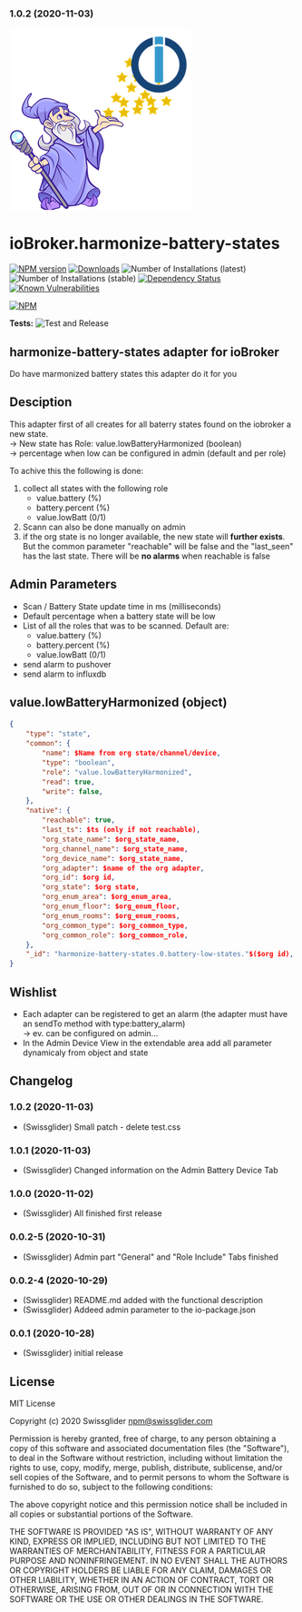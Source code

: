 ### 1.0.2 (2020-11-03)
![Logo](admin/harmonize-battery-states.png)
# ioBroker.harmonize-battery-states

[![NPM version](http://img.shields.io/npm/v/iobroker.harmonize-battery-states.svg)](https://www.npmjs.com/package/iobroker.harmonize-battery-states)
[![Downloads](https://img.shields.io/npm/dm/iobroker.harmonize-battery-states.svg)](https://www.npmjs.com/package/iobroker.harmonize-battery-states)
![Number of Installations (latest)](http://iobroker.live/badges/harmonize-battery-states-installed.svg)
![Number of Installations (stable)](http://iobroker.live/badges/harmonize-battery-states-stable.svg)
[![Dependency Status](https://img.shields.io/david/swissglider/iobroker.harmonize-battery-states.svg)](https://david-dm.org/swissglider/iobroker.harmonize-battery-states)
[![Known Vulnerabilities](https://snyk.io/test/github/swissglider/ioBroker.harmonize-battery-states/badge.svg)](https://snyk.io/test/github/swissglider/ioBroker.harmonize-battery-states)

[![NPM](https://nodei.co/npm/iobroker.harmonize-battery-states.png?downloads=true)](https://nodei.co/npm/iobroker.harmonize-battery-states/)

**Tests:** ![Test and Release](https://github.com/swissglider/ioBroker.harmonize-battery-states/workflows/Test%20and%20Release/badge.svg)

## harmonize-battery-states adapter for ioBroker

Do have marmonized battery states this adapter do it for you

## Desciption

This adapter first of all creates for all baterry states found on the iobroker a new state.  
&rightarrow; New state has Role: value.lowBatteryHarmonized (boolean)   
&rightarrow; percentage when low can be configured in admin (default and per role)   
    
To achive this the following is done:
1) collect all states with the following role
    - value.battery (%)
    - battery.percent (%)
    - value.lowBatt (0/1)
2) Scann can also be done manually on admin
3) if the org state is no longer available, the new state will **further exists**. But the common parameter "reachable" will be false and the "last_seen" has the last state. There will be **no alarms** when reachable is false

## Admin Parameters
- Scan / Battery State update time in ms (milliseconds)
- Default percentage when a battery state will be low
- List of all the roles that was to be scanned. Default are:
  - value.battery (%)
  - battery.percent (%)
  - value.lowBatt (0/1)
- send alarm to pushover
- send alarm to influxdb

## value.lowBatteryHarmonized (object)

```json
{
    "type": "state",
    "common": {
        "name": $Name from org state/channel/device,
        "type": "boolean",
        "role": "value.lowBatteryHarmonized",
        "read": true,
        "write": false,
    },
    "native": {
        "reachable": true,
        "last_ts": $ts (only if not reachable),
        "org_state_name": $org_state_name,
        "org_channel_name": $org_state_name,
        "org_device_name": $org_state_name,
        "org_adapter": $name of the org adapter,
        "org_id": $org id,
        "org_state": $org state,
        "org_enum_area": $org_enum_area,
        "org_enum_floor": $org_enum_floor,
        "org_enum_rooms": $org_enum_rooms,
        "org_common_type": $org_common_type,
        "org_common_role": $org_common_role,
    },
    "_id": "harmonize-battery-states.0.battery-low-states."$($org id),
}
```

## Wishlist

- Each adapter can be registered to get an alarm (the adapter must have an sendTo method with type:battery_alarm)   
  &rightarrow; ev. can be configured on admin...
- In the Admin Device View in the extendable area add all parameter dynamicaly from object and state

## Changelog

### 1.0.2 (2020-11-03)
* (Swissglider) Small patch - delete test.css

### 1.0.1 (2020-11-03)
* (Swissglider) Changed information on the Admin Battery Device Tab

### 1.0.0 (2020-11-02)
* (Swissglider) All finished first release
  
### 0.0.2-5 (2020-10-31)
* (Swissglider) Admin part "General" and "Role Include" Tabs finished

### 0.0.2-4 (2020-10-29)
* (Swissglider) README.md added with the functional description
* (Swissglider) Addeed admin parameter to the io-package.json

### 0.0.1 (2020-10-28)
* (Swissglider) initial release

## License
MIT License

Copyright (c) 2020 Swissglider <npm@swissglider.com>

Permission is hereby granted, free of charge, to any person obtaining a copy
of this software and associated documentation files (the "Software"), to deal
in the Software without restriction, including without limitation the rights
to use, copy, modify, merge, publish, distribute, sublicense, and/or sell
copies of the Software, and to permit persons to whom the Software is
furnished to do so, subject to the following conditions:

The above copyright notice and this permission notice shall be included in all
copies or substantial portions of the Software.

THE SOFTWARE IS PROVIDED "AS IS", WITHOUT WARRANTY OF ANY KIND, EXPRESS OR
IMPLIED, INCLUDING BUT NOT LIMITED TO THE WARRANTIES OF MERCHANTABILITY,
FITNESS FOR A PARTICULAR PURPOSE AND NONINFRINGEMENT. IN NO EVENT SHALL THE
AUTHORS OR COPYRIGHT HOLDERS BE LIABLE FOR ANY CLAIM, DAMAGES OR OTHER
LIABILITY, WHETHER IN AN ACTION OF CONTRACT, TORT OR OTHERWISE, ARISING FROM,
OUT OF OR IN CONNECTION WITH THE SOFTWARE OR THE USE OR OTHER DEALINGS IN THE
SOFTWARE.
